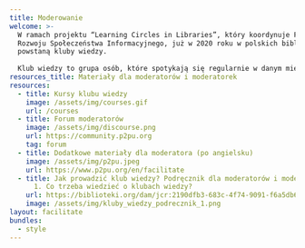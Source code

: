 ```yaml
---
title: Moderowanie
welcome: >-
  W ramach projektu “Learning Circles in Libraries”, który koordynuje Fundacja
  Rozwoju Społeczeństwa Informacyjnego, już w 2020 roku w polskich bibliotekach
  powstaną kluby wiedzy.
   
  Klub wiedzy to grupa osób, które spotykają się regularnie w danym miejscu (np. w bibliotece) - po to, by wspólnie się czegoś uczyć. Osoby uczestniczące w spotkaniach korzystają z zasobów wiedzy dostępnych w internecie, uczą się od siebie nawzajem, a wsparcie zapewnia im moderator. Moderatorzy nie muszą być specjalistami w dziedzinach, których dotyczą kursy. Dlatego moderatorem - po przeszkoleniu i przygotowaniu - może zostać każdy.
resources_title: Materiały dla moderatorów i moderatorek
resources:
  - title: Kursy klubu wiedzy
    image: /assets/img/courses.gif
    url: /courses
  - title: Forum moderatorów
    image: /assets/img/discourse.png
    url: https://community.p2pu.org
    tag: forum
  - title: Dodatkowe materiały dla moderatora (po angielsku)
    image: /assets/img/p2pu.jpeg
    url: https://www.p2pu.org/en/facilitate
  - title: Jak prowadzić klub wiedzy? Podręcznik dla moderatorów i moderatorek. Cz.
      1. Co trzeba wiedzieć o klubach wiedzy?
    url: https://biblioteki.org/dam/jcr:2190dfb3-683c-4f74-9091-f6a5db6b1ae3/Jak_prowadzic_klub_wiedzy_Cz_1_Co_trzeba_wiedziec.pdf
    image: /assets/img/kluby_wiedzy_podrecznik_1.png
layout: facilitate
bundles:
  - style
---
```

